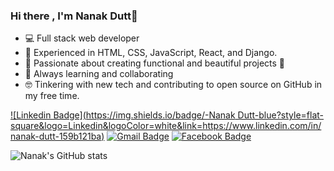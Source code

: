 ### Hi there , I'm Nanak Dutt👋


- 💻 Full stack web developer
- 🌱 Experienced in HTML, CSS, JavaScript, React, and Django.
- 👯 Passionate about creating functional and beautiful projects 🤝
- 🤔 Always learning and collaborating
- 🤓 Tinkering with new tech and contributing to open source on GitHub in my free time. 

[![Linkedin Badge](https://img.shields.io/badge/-Nanak Dutt-blue?style=flat-square&logo=Linkedin&logoColor=white&link=https://www.linkedin.com/in/nanak-dutt-159b121ba)](https://www.linkedin.com/in/nanak-dutt-159b121ba)
[![Gmail Badge](https://img.shields.io/badge/-mdraanik12@gmail.com-c14438?style=flat-square&logo=Gmail&logoColor=white&link=mailto:mdraanik12@gmail.com)](mailto:mdraanik12@gmail.com)
[![Facebook Badge](https://img.shields.io/badge/rashedul.alam.anik.2-1877F2?style=flat-square&logo=facebook&logoColor=white&link=https://www.facebook.com/rashedul.alam.anik.2/)](https://www.facebook.com/rashedul.alam.anik.2/)

![Nanak's GitHub stats](https://github-readme-stats.vercel.app/api?username=kabirdutt0907&show_icons=true&theme=highcontrast)
